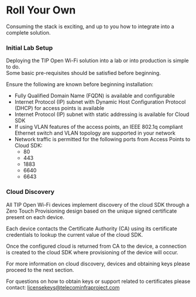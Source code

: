 # Roll Your Own

Consuming the stack is exciting, and up to you how to integrate into a complete solution. 

### Initial Lab Setup

Deploying the TIP Open Wi-Fi solution into a lab or into production is simple to do.  
Some basic pre-requisites should be satisfied before beginning.

Ensure the following are known before beginning installation:

* Fully Qualified Domain Name \(FQDN\) is available and configurable
* Internet Protocol \(IP\) subnet with Dynamic Host Configuration Protocol \(DHCP\) for access points is available
* Internet Protocol \(IP\) subnet with static addressing is available for Cloud SDK
* If using VLAN features of the access points, an IEEE 802.1q compliant Ethernet switch and VLAN topology are supported in your network
* Network traffic is permitted for the following ports from Access Points to Cloud SDK:
  * 80
  * 443
  * 1883
  * 6640
  * 6643

### Cloud Discovery 

All TIP Open Wi-Fi devices implement discovery of the cloud SDK through a Zero Touch Provisioning design based on the unique signed certificate present on each device. 

Each device contacts the Certificate Authority \(CA\) using its certificate credentials to lookup the current value of the cloud SDK. 

Once the configured cloud is returned from CA to the device, a connection is created to the cloud SDK where provisioning of the device will occur.

For more information on cloud discovery, devices and obtaining keys please proceed to the next section. 

For questions on how to obtain keys or support related to certificates please contact: licensekeys@telecominfraproject.com



